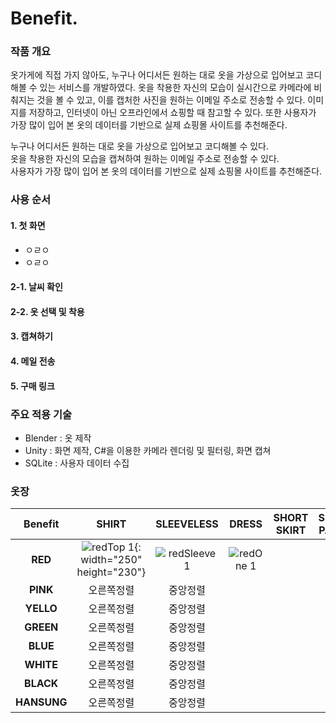 # Benefit.


### 작품 개요
옷가게에 직접 가지 않아도, 누구나 어디서든 원하는 대로 옷을 가상으로 입어보고 코디해볼 수 있는 서비스를 개발하였다. 옷을 착용한 자신의 모습이 실시간으로 카메라에 비춰지는 것을 볼 수 있고, 이를 캡처한 사진을 원하는 이메일 주소로 전송할 수 있다. 이미지를 저장하고, 인터넷이 아닌 오프라인에서 쇼핑할 때 참고할 수 있다. 또한 사용자가 가장 많이 입어 본 옷의 데이터를 기반으로 실제 쇼핑몰 사이트를 추천해준다.

누구나 어디서든 원하는 대로 옷을 가상으로 입어보고 코디해볼 수 있다. <br>
옷을 착용한 자신의 모습을 캡쳐하여 원하는 이메일 주소로 전송할 수 있다.  <br>
사용자가 가장 많이 입어 본 옷의 데이터를 기반으로 실제 쇼핑몰 사이트를 추천해준다.



### 사용 순서

#### 1. 첫 화면
- ㅇㄹㅇ
- ㅇㄹㅇ
#### 2-1. 날씨 확인
#### 2-2. 옷 선택 및 착용
#### 3. 캡쳐하기
#### 4. 메일 전송
#### 5. 구매 링크


### 주요 적용 기술
- Blender : 옷 제작
- Unity : 화면 제작, C#을 이용한 카메라 렌더링 및 필터링, 화면 캡쳐
- SQLite : 사용자 데이터 수집


### 옷장

|Benefit|SHIRT|SLEEVELESS|DRESS|SHORT SKIRT|SHORT PANTS|LONG SKIRT|LONG PANTS|
|:---:|:---:|:---:|:---:|:---:|:---:|:---:|:---:|
|**RED**|![redTop 1](https://github.com/5-potato/Benefit/assets/102959835/ab32c631-d6cd-4f15-837f-f1de93f7f49f){: width="250" height="230"}|![redSleeve 1](https://github.com/5-potato/Benefit/assets/102959835/c3323a66-35d7-4313-a6b8-044754fae386)|![redOne 1](https://github.com/5-potato/Benefit/assets/102959835/ec4491fb-96be-40cd-aeda-6bb37133734f)|
|**PINK**|오른쪽정렬|중앙정렬|
|**YELLO**|오른쪽정렬|중앙정렬|
|**GREEN**|오른쪽정렬|중앙정렬|
|**BLUE**|오른쪽정렬|중앙정렬|
|**WHITE**|오른쪽정렬|중앙정렬|
|**BLACK**|오른쪽정렬|중앙정렬|
|**HANSUNG**|오른쪽정렬|중앙정렬|
